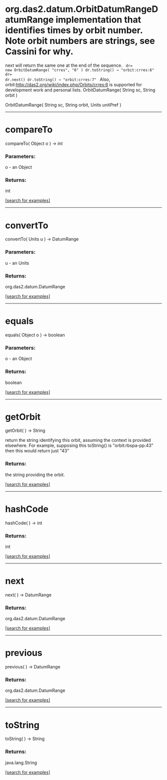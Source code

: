 # org.das2.datum.OrbitDatumRangeDatumRange implementation that identifies times by orbit number.  Note orbit numbers are strings, see Cassini for why.
 next will return the same one at the end of the sequence.
 <code>
   dr= new OrbitDatumRange( "crres", "6" )
   dr.toString() &rarr; "orbit:crres:6"
   dr= dr.next()
   dr.toString() &rarr; "orbit:crres:7"
 </code>
 Also, orbit:http://das2.org/wiki/index.php/Orbits/crres:6 is supported for development work and personal lists.
OrbitDatumRange( String sc, String orbit )


OrbitDatumRange( String sc, String orbit, Units unitPref )


***
<a name="compareTo"></a>
# compareTo
compareTo( Object o ) &rarr; int



### Parameters:
o - an Object

### Returns:
int


<a href="https://github.com/autoplot/dev/search?q=compareTo&unscoped_q=compareTo">[search for examples]</a>

***
<a name="convertTo"></a>
# convertTo
convertTo( Units u ) &rarr; DatumRange



### Parameters:
u - an Units

### Returns:
org.das2.datum.DatumRange


<a href="https://github.com/autoplot/dev/search?q=convertTo&unscoped_q=convertTo">[search for examples]</a>

***
<a name="equals"></a>
# equals
equals( Object o ) &rarr; boolean



### Parameters:
o - an Object

### Returns:
boolean


<a href="https://github.com/autoplot/dev/search?q=equals&unscoped_q=equals">[search for examples]</a>

***
<a name="getOrbit"></a>
# getOrbit
getOrbit(  ) &rarr; String

return the string identifying this orbit, assuming the context is 
 provided elsewhere.  For example, supposing this toString() is "orbit:rbspa-pp:43"
 then this would return just "43"

### Returns:
the string providing the orbit.

<a href="https://github.com/autoplot/dev/search?q=getOrbit&unscoped_q=getOrbit">[search for examples]</a>

***
<a name="hashCode"></a>
# hashCode
hashCode(  ) &rarr; int



### Returns:
int


<a href="https://github.com/autoplot/dev/search?q=hashCode&unscoped_q=hashCode">[search for examples]</a>

***
<a name="next"></a>
# next
next(  ) &rarr; DatumRange



### Returns:
org.das2.datum.DatumRange


<a href="https://github.com/autoplot/dev/search?q=next&unscoped_q=next">[search for examples]</a>

***
<a name="previous"></a>
# previous
previous(  ) &rarr; DatumRange



### Returns:
org.das2.datum.DatumRange


<a href="https://github.com/autoplot/dev/search?q=previous&unscoped_q=previous">[search for examples]</a>

***
<a name="toString"></a>
# toString
toString(  ) &rarr; String



### Returns:
java.lang.String


<a href="https://github.com/autoplot/dev/search?q=toString&unscoped_q=toString">[search for examples]</a>

